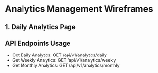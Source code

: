# Analytics Management Wireframes

## 1. Daily Analytics Page

## API Endpoints Usage
- Get Daily Analytics: GET /api/v1/analytics/daily
- Get Weekly Analytics: GET /api/v1/analytics/weekly
- Get Monthly Analytics: GET /api/v1/analytics/monthly

